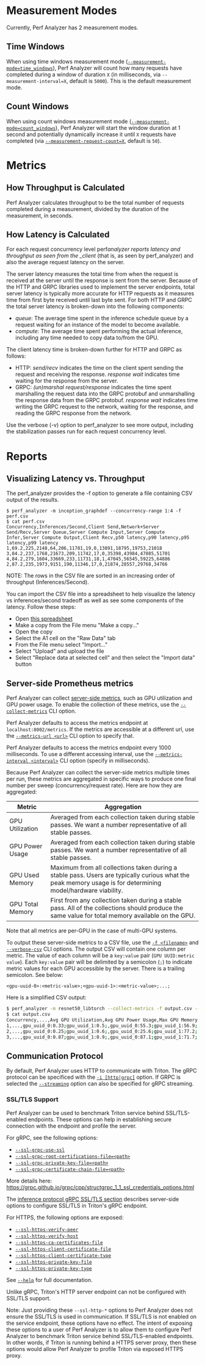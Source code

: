 <!--
Copyright (c) 2023, NVIDIA CORPORATION & AFFILIATES. All rights reserved.
Redistribution and use in source and binary forms, with or without
modification, are permitted provided that the following conditions
are met:
 * Redistributions of source code must retain the above copyright
   notice, this list of conditions and the following disclaimer.
 * Redistributions in binary form must reproduce the above copyright
   notice, this list of conditions and the following disclaimer in the
   documentation and/or other materials provided with the distribution.
 * Neither the name of NVIDIA CORPORATION nor the names of its
   contributors may be used to endorse or promote products derived
   from this software without specific prior written permission.
THIS SOFTWARE IS PROVIDED BY THE COPYRIGHT HOLDERS ``AS IS'' AND ANY
EXPRESS OR IMPLIED WARRANTIES, INCLUDING, BUT NOT LIMITED TO, THE
IMPLIED WARRANTIES OF MERCHANTABILITY AND FITNESS FOR A PARTICULAR
PURPOSE ARE DISCLAIMED.  IN NO EVENT SHALL THE COPYRIGHT OWNER OR
CONTRIBUTORS BE LIABLE FOR ANY DIRECT, INDIRECT, INCIDENTAL, SPECIAL,
EXEMPLARY, OR CONSEQUENTIAL DAMAGES (INCLUDING, BUT NOT LIMITED TO,
PROCUREMENT OF SUBSTITUTE GOODS OR SERVICES; LOSS OF USE, DATA, OR
PROFITS; OR BUSINESS INTERRUPTION) HOWEVER CAUSED AND ON ANY THEORY
OF LIABILITY, WHETHER IN CONTRACT, STRICT LIABILITY, OR TORT
(INCLUDING NEGLIGENCE OR OTHERWISE) ARISING IN ANY WAY OUT OF THE USE
OF THIS SOFTWARE, EVEN IF ADVISED OF THE POSSIBILITY OF SUCH DAMAGE.
-->

# Measurement Modes

Currently, Perf Analyzer has 2 measurement modes.

## Time Windows

When using time windows measurement mode
([`--measurement-mode=time_windows`](cli.md#--measurement-modetime_windowscount_windows)),
Perf Analyzer will count how many requests have completed during a window of
duration `X` (in milliseconds, via `--measurement-interval=X`, default is
`5000`). This is the default measurement mode.

## Count Windows

When using count windows measurement mode
([`--measurement-mode=count_windows`](cli.md#--measurement-modetime_windowscount_windows)),
Perf Analyzer will start the window duration at 1 second and potentially
dynamically increase it until `X` requests have completed (via
[`--measurement-request-count=X`](cli.md#--measurement-request-countn), default is `50`).

# Metrics

## How Throughput is Calculated

Perf Analyzer calculates throughput to be the total number of requests completed
during a measurement, divided by the duration of the measurement, in seconds.

## How Latency is Calculated

For each request concurrency level perf*analyzer reports latency and
throughput as seen from the \_client* (that is, as seen by
perf_analyzer) and also the average request latency on the server.

The server latency measures the total time from when the request is
received at the server until the response is sent from the
server. Because of the HTTP and GRPC libraries used to implement the
server endpoints, total server latency is typically more accurate for
HTTP requests as it measures time from first byte received until last
byte sent. For both HTTP and GRPC the total server latency is
broken-down into the following components:

- _queue_: The average time spent in the inference schedule queue by a
  request waiting for an instance of the model to become available.
- _compute_: The average time spent performing the actual inference,
  including any time needed to copy data to/from the GPU.

The client latency time is broken-down further for HTTP and GRPC as
follows:

- HTTP: _send/recv_ indicates the time on the client spent sending the
  request and receiving the response. _response wait_ indicates time
  waiting for the response from the server.
- GRPC: _(un)marshal request/response_ indicates the time spent
  marshalling the request data into the GRPC protobuf and
  unmarshalling the response data from the GRPC protobuf. _response
  wait_ indicates time writing the GRPC request to the network,
  waiting for the response, and reading the GRPC response from the
  network.

Use the verbose (-v) option to perf_analyzer to see more output,
including the stabilization passes run for each request concurrency
level.

# Reports

## Visualizing Latency vs. Throughput

The perf_analyzer provides the -f option to generate a file containing
CSV output of the results.

```
$ perf_analyzer -m inception_graphdef --concurrency-range 1:4 -f perf.csv
$ cat perf.csv
Concurrency,Inferences/Second,Client Send,Network+Server Send/Recv,Server Queue,Server Compute Input,Server Compute Infer,Server Compute Output,Client Recv,p50 latency,p90 latency,p95 latency,p99 latency
1,69.2,225,2148,64,206,11781,19,0,13891,18795,19753,21018
3,84.2,237,1768,21673,209,11742,17,0,35398,43984,47085,51701
4,84.2,279,1604,33669,233,11731,18,1,47045,56545,59225,64886
2,87.2,235,1973,9151,190,11346,17,0,21874,28557,29768,34766
```

NOTE: The rows in the CSV file are sorted in an increasing order of throughput (Inferences/Second).

You can import the CSV file into a spreadsheet to help visualize
the latency vs inferences/second tradeoff as well as see some
components of the latency. Follow these steps:

- Open [this
  spreadsheet](https://docs.google.com/spreadsheets/d/1S8h0bWBBElHUoLd2SOvQPzZzRiQ55xjyqodm_9ireiw)
- Make a copy from the File menu "Make a copy..."
- Open the copy
- Select the A1 cell on the "Raw Data" tab
- From the File menu select "Import..."
- Select "Upload" and upload the file
- Select "Replace data at selected cell" and then select the "Import data" button

## Server-side Prometheus metrics

Perf Analyzer can collect
[server-side metrics](https://github.com/triton-inference-server/server/blob/main/docs/user_guide/metrics.md#gpu-metrics),
such as GPU utilization and GPU power usage. To enable the collection of these
metrics, use the [`--collect-metrics`](cli.md#--collect-metrics) CLI option.

Perf Analyzer defaults to access the metrics endpoint at
`localhost:8002/metrics`. If the metrics are accessible at a different url, use
the [`--metrics-url <url>`](cli.md#--metrics-urlurl) CLI option to specify that.

Perf Analyzer defaults to access the metrics endpoint every 1000 milliseconds.
To use a different accessing interval, use the [`--metrics-interval <interval>`](cli.md#--metrics-intervaln)
CLI option (specify in milliseconds).

Because Perf Analyzer can collect the server-side metrics multiple times per
run, these metrics are aggregated in specific ways to produce one final number
per sweep (concurrency/request rate). Here are how they are aggregated:

| Metric           | Aggregation                                                                                                                                                  |
| ---------------- | ------------------------------------------------------------------------------------------------------------------------------------------------------------ |
| GPU Utilization  | Averaged from each collection taken during stable passes. We want a number representative of all stable passes.                                              |
| GPU Power Usage  | Averaged from each collection taken during stable passes. We want a number representative of all stable passes.                                              |
| GPU Used Memory  | Maximum from all collections taken during a stable pass. Users are typically curious what the peak memory usage is for determining model/hardware viability. |
| GPU Total Memory | First from any collection taken during a stable pass. All of the collections should produce the same value for total memory available on the GPU.            |

Note that all metrics are per-GPU in the case of multi-GPU systems.

To output these server-side metrics to a CSV file, use the [`-f <filename>`](cli.md#-f-path) and
[`--verbose-csv`](cli.md#--verbose-csv) CLI options. The output CSV will contain one column per metric.
The value of each column will be a `key:value` pair (`GPU UUID:metric value`).
Each `key:value` pair will be delimited by a semicolon (`;`) to indicate metric
values for each GPU accessible by the server. There is a trailing semicolon. See
below:

`<gpu-uuid-0>:<metric-value>;<gpu-uuid-1>:<metric-value>;...;`

Here is a simplified CSV output:

```bash
$ perf_analyzer -m resnet50_libtorch --collect-metrics -f output.csv --verbose-csv
$ cat output.csv
Concurrency,...,Avg GPU Utilization,Avg GPU Power Usage,Max GPU Memory Usage,Total GPU Memory
1,...,gpu_uuid_0:0.33;gpu_uuid_1:0.5;,gpu_uuid_0:55.3;gpu_uuid_1:56.9;,gpu_uuid_0:10000;gpu_uuid_1:11000;,gpu_uuid_0:50000;gpu_uuid_1:75000;,
2,...,gpu_uuid_0:0.25;gpu_uuid_1:0.6;,gpu_uuid_0:25.6;gpu_uuid_1:77.2;,gpu_uuid_0:11000;gpu_uuid_1:17000;,gpu_uuid_0:50000;gpu_uuid_1:75000;,
3,...,gpu_uuid_0:0.87;gpu_uuid_1:0.9;,gpu_uuid_0:87.1;gpu_uuid_1:71.7;,gpu_uuid_0:15000;gpu_uuid_1:22000;,gpu_uuid_0:50000;gpu_uuid_1:75000;,
```

## Communication Protocol

By default, Perf Analyzer uses HTTP to communicate with Triton. The gRPC
protocol can be specificed with the [`-i [http|grpc]`](cli.md#-i-httpgrpc)
option. If GRPC is selected the [`--streaming`](cli.md#--streaming) option can
also be specified for gRPC streaming.

### SSL/TLS Support

Perf Analyzer can be used to benchmark Triton service behind SSL/TLS-enabled
endpoints. These options can help in establishing secure connection with the
endpoint and profile the server.

For gRPC, see the following options:

* [`--ssl-grpc-use-ssl`](cli.md#--ssl-grpc-use-ssl)
* [`--ssl-grpc-root-certifications-file=<path>`](cli.md#--ssl-grpc-root-certifications-filepath)
* [`--ssl-grpc-private-key-file=<path>`](cli.md#--ssl-grpc-private-key-filepath)
* [`--ssl-grpc-certificate-chain-file=<path>`](cli.md#--ssl-grpc-certificate-chain-filepath)

More details here:
https://grpc.github.io/grpc/cpp/structgrpc_1_1_ssl_credentials_options.html

The
[inference protocol gRPC SSL/TLS section](https://github.com/triton-inference-server/server/blob/main/docs/customization_guide/inference_protocols.md#ssltls)
describes server-side options to configure SSL/TLS in Triton's gRPC endpoint.

For HTTPS, the following options are exposed:

* [`--ssl-https-verify-peer`](cli.md#--ssl-https-verify-peer01)
* [`--ssl-https-verify-host`](cli.md#--ssl-https-verify-host012)
* [`--ssl-https-ca-certificates-file`](cli.md#--ssl-https-ca-certificates-filepath)
* [`--ssl-https-client-certificate-file`](cli.md#--ssl-https-client-certificate-filepath)
* [`--ssl-https-client-certificate-type`](cli.md#--ssl-https-client-certificate-typepemder)
* [`--ssl-https-private-key-file`](cli.md#--ssl-https-private-key-filepath)
* [`--ssl-https-private-key-type`](cli.md#--ssl-https-private-key-typepemder)

See [`--help`](cli.md#--help) for full documentation.

Unlike gRPC, Triton's HTTP server endpoint can not be configured with SSL/TLS
support.

Note: Just providing these `--ssl-http-*` options to Perf Analyzer does not
ensure the SSL/TLS is used in communication. If SSL/TLS is not enabled on the
service endpoint, these options have no effect. The intent of exposing these
options to a user of Perf Analyzer is to allow them to configure Perf Analyzer
to benchmark Triton service behind SSL/TLS-enabled endpoints. In other words, if
Triton is running behind a HTTPS server proxy, then these options would allow
Perf Analyzer to profile Triton via exposed HTTPS proxy.

